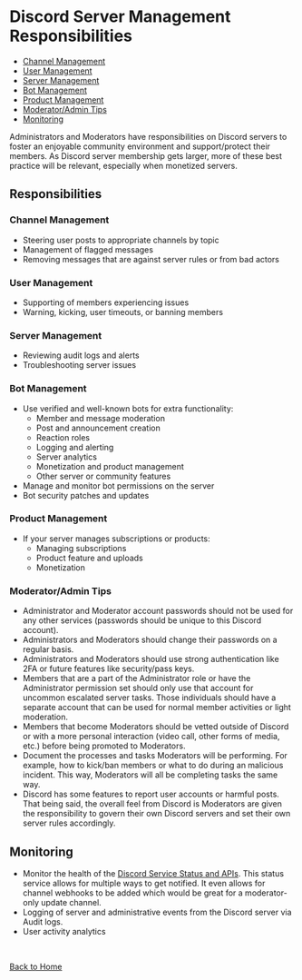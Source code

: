 # Discord Server Management Responsibilities

- [Channel Management](#channelmanagement)
- [User Management](#usermanagement)
- [Server Management](#servermanagement)
- [Bot Management](#botmanagement)
- [Product Management](#productmanagement)
- [Moderator/Admin Tips](#modtips)
- [Monitoring](#monitoring)

Administrators and Moderators have responsibilities on Discord servers to foster an enjoyable community environment and support/protect their members. As Discord server membership gets larger, more of these best practice will be relevant, especially when monetized servers. 

## Responsibilities

### Channel Management <a name="channelmanagement"></a>
- Steering user posts to appropriate channels by topic
- Management of flagged messages
- Removing messages that are against server rules or from bad actors

### User Management <a name="usermanagement"></a>
- Supporting of members experiencing issues
- Warning, kicking, user timeouts, or banning members 

### Server Management <a name="servermanagement"></a>
- Reviewing audit logs and alerts
- Troubleshooting server issues

### Bot Management <a name="botmanagement"></a>
- Use verified and well-known bots for extra functionality:
    - Member and message moderation
    - Post and announcement creation
    - Reaction roles
    - Logging and alerting
    - Server analytics
    - Monetization and product management
    - Other server or community features
- Manage and monitor bot permissions on the server
- Bot security patches and updates

### Product Management <a name="productmanagement"></a>
- If your server manages subscriptions or products:
    - Managing subscriptions
    - Product feature and uploads
    - Monetization

### Moderator/Admin Tips <a name="modtips"></a>
- Administrator and Moderator account passwords should not be used for any other services (passwords should be unique to this Discord account).
- Administrators and Moderators should change their passwords on a regular basis.
- Administrators and Moderators should use strong authentication like 2FA or future features like security/pass keys.
- Members that are a part of the Administrator role or have the Administrator permission set should only use that account for uncommon escalated server tasks. Those individuals should have a separate account that can be used for normal member activities or light moderation. 
- Members that become Moderators should be vetted outside of Discord or with a more personal interaction (video call, other forms of media, etc.) before being promoted to Moderators. 
- Document the processes and tasks Moderators will be performing. For example, how to kick/ban members or what to do during an malicious incident. This way, Moderators will all be completing tasks the same way.
- Discord has some features to report user accounts or harmful posts. That being said, the overall feel from Discord is Moderators are given the responsibility to govern their own Discord servers and set their own server rules accordingly.


## Monitoring <a name="monitoring"></a>
- Monitor the health of the [Discord Service Status and APIs](https://discordstatus.com/). This status service allows for multiple ways to get notified. It even allows for channel webhooks to be added which would be great for a moderator-only update channel. 
- Logging of server and administrative events from the Discord server via Audit logs. 
- User activity analytics

<br />

[Back to Home](./discord_server_main.md)